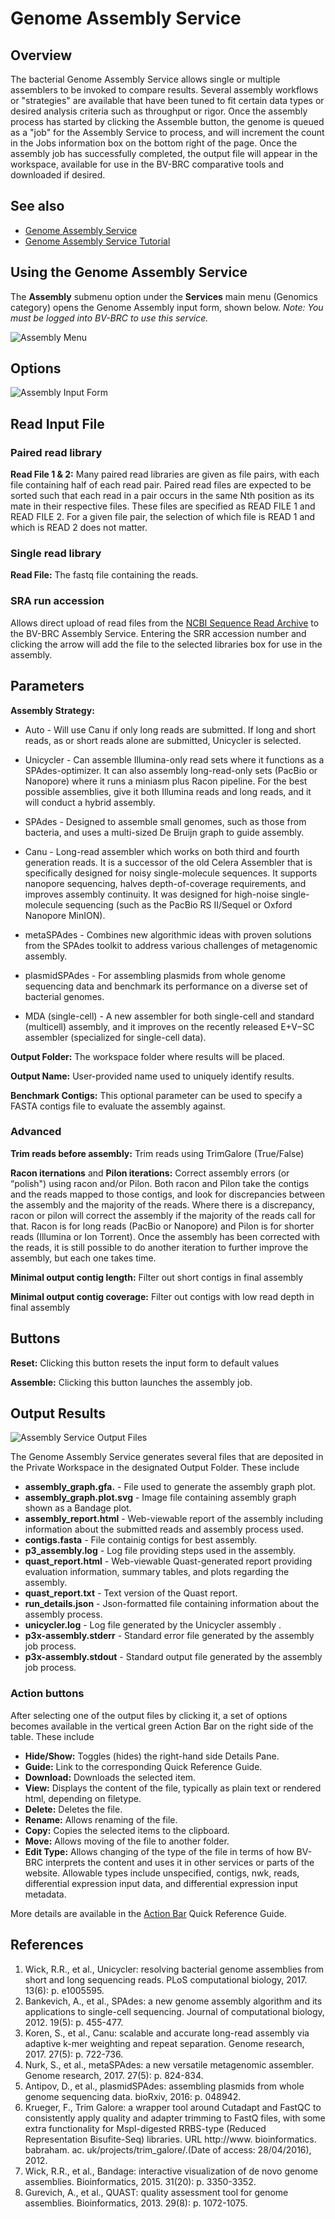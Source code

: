 # Genome Assembly Service

## Overview
The bacterial Genome Assembly Service allows single or multiple assemblers to be invoked to compare results. Several assembly workflows or "strategies" are available that have been tuned to fit certain data types or desired analysis criteria such as throughput or rigor. Once the assembly process has started by clicking the Assemble button, the genome is queued as a "job" for the Assembly Service to process, and will increment the count in the Jobs information box on the bottom right of the page. Once the assembly job has successfully completed, the output file will appear in the workspace, available for use in the BV-BRC comparative tools and downloaded if desired.

## See also
* [Genome Assembly Service](https://bv-brc.org/app/Assembly2)
* [Genome Assembly Service Tutorial](../../tutorial/genome_assembly/assembly.html)

## Using the Genome Assembly Service
The **Assembly** submenu option under the **Services** main menu (Genomics category) opens the Genome Assembly input form, shown below. *Note: You must be logged into BV-BRC to use this service.*

![Assembly Menu](../images/bv_services_menu.png)

## Options
![Assembly Input Form](../images/assembly2_input_form.png) 

## Read Input File

### Paired read library
**Read File 1 & 2:**  Many paired read libraries are given as file pairs, with each file containing half of each read pair. Paired read files are expected to be sorted such that each read in a pair occurs in the same Nth position as its mate in their respective files. These files are specified as READ FILE 1 and READ FILE 2. For a given file pair, the selection of which file is READ 1 and which is READ 2 does not matter.

### Single read library
**Read File:** The fastq file containing the reads.

### SRA run accession
Allows direct upload of read files from the [NCBI Sequence Read Archive](https://www.ncbi.nlm.nih.gov/sra) to the BV-BRC Assembly Service. Entering the SRR accession number and clicking the arrow will add the file to the selected libraries box for use in the assembly.

## Parameters

**Assembly Strategy:**
  * Auto - Will use Canu if only long reads are submitted. If long and short reads, as or short reads alone are submitted, Unicycler is selected.
  
  * Unicycler - Can assemble Illumina-only read sets where it functions as a SPAdes-optimizer. It can also assembly long-read-only sets (PacBio or Nanopore) where it runs a miniasm plus Racon pipeline. For the best possible assemblies, give it both Illumina reads and long reads, and it will conduct a hybrid assembly.

  * SPAdes - Designed to assemble small genomes, such as those from bacteria, and uses a multi-sized De Bruijn graph to guide assembly.

  * Canu - Long-read assembler which works on both third and fourth generation reads. It is a successor of the old Celera Assembler that is specifically designed for noisy single-molecule sequences. It supports nanopore sequencing, halves depth-of-coverage requirements, and improves assembly continuity. It was designed for high-noise single-molecule sequencing (such as the PacBio RS II/Sequel or Oxford Nanopore MinION).

  * metaSPAdes - Combines new algorithmic ideas with proven solutions from the SPAdes toolkit to address various challenges of metagenomic assembly.

  * plasmidSPAdes - For assembling plasmids from whole genome sequencing data and benchmark its performance on a diverse set of bacterial genomes.

  * MDA (single-cell) - A new assembler for both single-cell and standard (multicell) assembly, and it improves on the recently released E+V−SC assembler (specialized for single-cell data).

 
**Output Folder:** The workspace folder where results will be placed.

**Output Name:** User-provided name used to uniquely identify results.

**Benchmark Contigs:** This optional parameter can be used to specify a FASTA contigs file to evaluate the assembly against.

### Advanced

**Trim reads before assembly:** Trim reads using TrimGalore (True/False)

**Racon iternations** and **Pilon iterations:** Correct assembly errors (or “polish") using racon and/or Pilon. Both racon and Pilon take the contigs and the reads mapped to those contigs, and look for discrepancies between the assembly and the majority of the reads.  Where there is a discrepancy, racon or pilon will correct the assembly if the majority of the reads call for that.  Racon is for long reads (PacBio or Nanopore) and Pilon is for shorter reads (Illumina or Ion Torrent).  Once the assembly has been corrected with the reads, it is still possible to do another iteration to further improve the assembly, but each one takes time. 

**Minimal output contig length:**  Filter out short contigs in final assembly

**Minimal output contig coverage:** Filter out contigs with low read depth in final assembly

## Buttons

**Reset:** Clicking this button resets the input form to default values

**Assemble:** Clicking this button launches the assembly job.

## Output Results
![Assembly Service Output Files](../images/genome_assembly2_output_files.png) 

The Genome Assembly Service generates several files that are deposited in the Private Workspace in the designated Output Folder. These include

* **assembly_graph.gfa.** - File used to generate the assembly graph plot.
* **assembly_graph.plot.svg** - Image file containing assembly graph shown as a Bandage plot.
* **assembly_report.html** - Web-viewable report of the assembly including information about the submitted reads and assembly process used.
* **contigs.fasta** - File containig contigs for best assembly.
* **p3_assembly.log** - Log file providing steps used in the assembly.
* **quast_report.html** - Web-viewable Quast-generated report providing evaluation information, summary tables, and plots regarding the assembly.
* **quast_report.txt** - Text version of the Quast report.
* **run_details.json** - Json-formatted file containing information about the assembly process.
* **unicycler.log** - Log file generated by the Unicycler assembly .
* **p3x-assembly.stderr** - Standard error file generated by the assembly job process.
* **p3x-assembly.stdout** - Standard output file generated by the assembly job process.

### Action buttons
After selecting one of the output files by clicking it, a set of options becomes available in the vertical green Action Bar on the right side of the table.  These include

* **Hide/Show:** Toggles (hides) the right-hand side Details Pane.
* **Guide:** Link to the corresponding Quick Reference Guide.
* **Download:**  Downloads the selected item.
* **View:** Displays the content of the file, typically as plain text or rendered html, depending on filetype.
* **Delete:** Deletes the file.
* **Rename:** Allows renaming of the file.
* **Copy:** Copies the selected items to the clipboard.
* **Move:** Allows moving of the file to another folder.
* **Edit Type:** Allows changing of the type of the file in terms of how BV-BRC interprets the content and uses it in other services or parts of the website.  Allowable types include unspecified, contigs, nwk, reads, differential expression input data, and differential expression input metadata.

More details are available in the [Action Bar](../action_bar.html) Quick Reference Guide.

## References
1.	Wick, R.R., et al., Unicycler: resolving bacterial genome assemblies from short and long sequencing reads. PLoS computational biology, 2017. 13(6): p. e1005595.
2.	Bankevich, A., et al., SPAdes: a new genome assembly algorithm and its applications to single-cell sequencing. Journal of computational biology, 2012. 19(5): p. 455-477.
3.	Koren, S., et al., Canu: scalable and accurate long-read assembly via adaptive k-mer weighting and repeat separation. Genome research, 2017. 27(5): p. 722-736.
4.	Nurk, S., et al., metaSPAdes: a new versatile metagenomic assembler. Genome research, 2017. 27(5): p. 824-834.
5.	Antipov, D., et al., plasmidSPAdes: assembling plasmids from whole genome sequencing data. bioRxiv, 2016: p. 048942.
6.	Krueger, F., Trim Galore: a wrapper tool around Cutadapt and FastQC to consistently apply quality and adapter trimming to FastQ files, with some extra functionality for MspI-digested RRBS-type (Reduced Representation Bisufite-Seq) libraries. URL http://www. bioinformatics. babraham. ac. uk/projects/trim_galore/.(Date of access: 28/04/2016), 2012.
7.	Wick, R.R., et al., Bandage: interactive visualization of de novo genome assemblies. Bioinformatics, 2015. 31(20): p. 3350-3352.
8.	Gurevich, A., et al., QUAST: quality assessment tool for genome assemblies. Bioinformatics, 2013. 29(8): p. 1072-1075.
